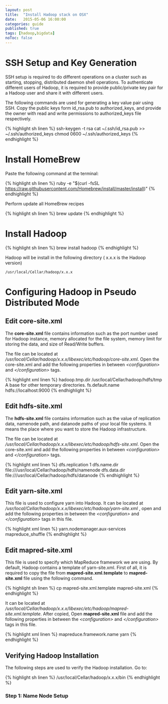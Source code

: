 ```yaml
---
layout: post
title:  "Install Hadoop stack on OSX"
date:   2015-05-06 16:00:00
categories: guide
published: true
tags: [hadoop,bigdata]
noToc: false
---
```


# SSH Setup and Key Generation
SSH setup is required to do different operations on a cluster such as starting, stopping, distributed daemon shell operations. To authenticate different users of Hadoop, it is required to provide public/private key pair for a Hadoop user and share it with different users.

The following commands are used for generating a key value pair using SSH. Copy the public keys form id_rsa.pub to authorized_keys, and provide the owner with read and write permissions to authorized_keys file respectively.

{% highlight sh linen %}
ssh-keygen -t rsa 
cat ~/.ssh/id_rsa.pub >> ~/.ssh/authorized_keys 
chmod 0600 ~/.ssh/authorized_keys 
{% endhighlight %}

# Install HomeBrew
Paste the following command at the terminal:

{% highlight sh linen %}
	ruby -e "$(curl -fsSL https://raw.githubusercontent.com/Homebrew/install/master/install)"
{% endhighlight %}

Perform update all HomeBrew recipes

{% highlight sh linen %}
brew update
{% endhighlight %}

# Install Hadoop
	
{% highlight sh linen %}
brew install hadoop
{% endhighlight %}

Hadoop will be install in the following directory ( x.x.x is the Hadoop version)

	/usr/local/Cellar/hadoop/x.x.x

# Configuring Hadoop in Pseudo Distributed Mode
## Edit core-site.xml
The **core-site.xml** file contains information such as the port number used for Hadoop instance, memory allocated for the file system, memory limit for storing the data, and size of Read/Write buffers.

The file can be located at */usr/local/Cellar/hadoop/x.x.x/libexec/etc/hadoop/core-site.xml*. Open the core-site.xml and add the following properties in between  *\<configuration\>* and  *\</configuration\>* tags.

{% highlight xml linen %}
<configuration>
    <property>
        <name>hadoop.tmp.dir</name>
        <value>/usr/local/Cellar/hadoop/hdfs/tmp</value>
        <description>A base for other temporary directories.</description>
    </property>
    <property>
        <name>fs.default.name</name>
        <value>hdfs://localhost:9000</value>
    </property>
</configuration> 
{% endhighlight %}

## Edit hdfs-site.xml
The **hdfs-site.xml** file contains information such as the value of replication data, namenode path, and datanode paths of your local file systems. It means the place where you want to store the Hadoop infrastructure.

The file can be located at */usr/local/Cellar/hadoop/x.x.x/libexec/etc/hadoop/hdfs-site.xml*. Open the core-site.xml and add the following properties in between  *\<configuration\>* and  *\</configuration\>* tags.

{% highlight xml linen %}
<configuration>
    <property>
        <name>dfs.replication</name>
        <value>1</value>
    </property>
    <property>
        <name>dfs.name.dir</name>
        <value>file:///usr/local/Cellar/hadoop/hdfs/namenode </value>
    </property>
    <property>
        <name>dfs.data.dir</name>
        <value>file:///usr/local/Cellar/hadoop/hdfs/datanode </value>
    </property>
</configuration>
{% endhighlight %}

## Edit yarn-site.xml
This file is used to configure yarn into Hadoop. It can be located at */usr/local/Cellar/hadoop/x.x.x/libexec/etc/hadoop/yarn-site.xml* , open  and add the following properties in between the *\<configuration\>* and  *\</configuration\>* tags in this file.

{% highlight xml linen %}
<configuration>
    <property>
        <name>yarn.nodemanager.aux-services</name>
        <value>mapreduce_shuffle</value>
    </property>
</configuration>
{% endhighlight %}

## Edit mapred-site.xml
This file is used to specify which MapReduce framework we are using. By default, Hadoop contains a template of yarn-site.xml. First of all, it is required to copy the file from **mapred-site.xml.template** to **mapred-site.xml** file using the following command.

{% highlight sh linen %}
cp mapred-site.xml.template mapred-site.xml 
{% endhighlight %}

It can be located at */usr/local/Cellar/hadoop/x.x.x/libexec/etc/hadoop/mapred-site.xml.template*. After copied, Open **mapred-site.xml** file and add the following properties in between the  *\<configuration\>* and  *\</configuration\>* tags in this file.

{% highlight xml linen %}
<configuration>
    <property>
        <name>mapreduce.framework.name</name>
        <value>yarn</value>
    </property>
</configuration>
{% endhighlight %}

## Verifying Hadoop Installation
The following steps are used to verify the Hadoop installation.
Go to:

{% highlight sh linen %}
/usr/local/Cellar/hadoop/x.x.x/bin
{% endhighlight %}

### Step 1: Name Node Setup
